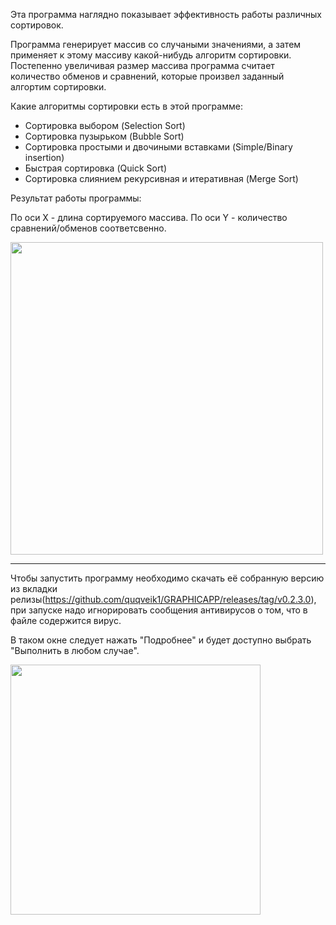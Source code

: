 Эта программа наглядно показывает эффективность работы различных сортировок.

Программа генерирует массив со случаными значениями, а затем применяет к этому массиву какой-нибудь алгоритм сортировки. 
Постепенно увеличивая размер массива программа считает количество обменов и сравнений, 
которые произвел заданный алгортим сортировки.

Какие алгоритмы сортировки есть в этой программе:
- Сортировка выбором (Selection Sort)
- Cортировка пузырьком (Bubble Sort)
- Сортировка простыми и двочиными вставками (Simple/Binary insertion)
- Быстрая сортировка (Quick Sort)
- Сортировка слиянием рекурсивная и итеративная (Merge Sort)

Результат работы программы:

По оси X - длина сортируемого массива.
По оси Y - количество сравнений/обменов соответсвенно.

<img src="https://user-images.githubusercontent.com/64206443/182865197-5ccfeaa1-01f8-4ea9-aa79-9471089e16df.png" width="500">

-----------------------------------------

Чтобы запустить программу необходимо скачать её собранную версию из вкладки релизы(https://github.com/quqveik1/GRAPHICAPP/releases/tag/v0.2.3.0),
при запуске надо игнорировать сообщения антивирусов о том, что в файле содержится вирус.

В таком окне следует нажать "Подробнее" и будет доступно выбрать "Выполнить в любом случае".


<img src="https://user-images.githubusercontent.com/64206443/182945554-ed4d18c6-a25d-4d0d-a331-e268643b3031.png" width="400">
